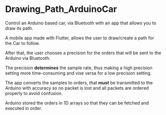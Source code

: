 # Drawing_Path_ArduinoCar
Control an Arduino based car, via Bluetooth with an app that allows you to draw its path.

A mobile app made with Flutter, allows the user to draw/create a path for the Car to follow.

After that, the user chooses a precision for the orders that will be sent to the Arduino via Bluetooth.

The precision <b>determines</b> the sample rate, thus making a high precision setting more time-consuming and vise versa for a low precision setting.

The app converts the samples to orders, that <b>must</b> be transmitted to the Arduino with accuracy so no packet is lost and all packets are ordered properly to avoid confusion.

Arduino stored the orders in 1D arrays so that they can be fetched and executed in order.
